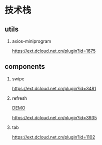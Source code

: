 # 技术栈

## utils
1. axios-miniprogram 

   https://ext.dcloud.net.cn/plugin?id=1675


## components
1. swipe

    https://ext.dcloud.net.cn/plugin?id=3481

2. refresh

    [DEMO](http://www.zxlee.cn/github/uni-z-paging/demo/index.html#/)

    https://ext.dcloud.net.cn/plugin?id=3935

3. tab

    https://ext.dcloud.net.cn/plugin?id=1102